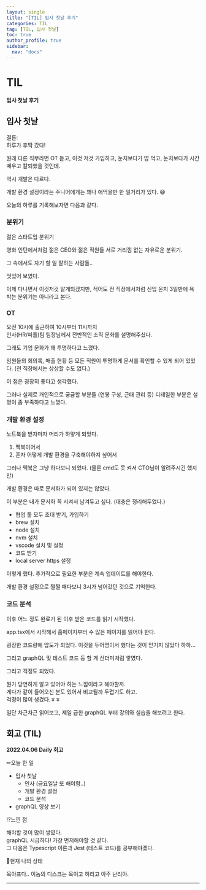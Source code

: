 ```yaml
---
layout: single
title: "[TIL] 입사 첫날 후기"
categories: TIL
tag: [TIL, 입사 첫날]
toc: true
author_profile: true
sidebar:
  nav: "docs"
---
```


# TIL

**입사 첫날 후기**

## 입사 첫날

결론:  
하루가 후딱 갔다!

원래 다른 직무라면 OT 듣고, 이것 저것 가입하고, 눈치보다가 밥 먹고, 눈치보다가 시간 떼우고 칼퇴했을 것인데.

역시 개발은 다르다.

개발 환경 설정이라는 주니어에게는 꽤나 애먹을만 한 일거리가 있다. 😅

오늘의 하루를 기록해보자면 다음과 같다.

### 분위기

젊은 스타트업 분위기

영화 인턴에서처럼 젊은 CEO와 젊은 직원들 서로 거리낌 없는 자유로운 분위기.

그 속에서도 자기 할 일 잘하는 사람들..

멋있어 보였다.

이제 다니면서 이것저것 알게되겠지만, 적어도 전 직장에서처럼 신입 온지 3일만에 욕 박는 분위기는 아니라고 본다.

### OT

오전 10시에 출근하여 10시부터 11시까지  
인사(HR/피플)팀 팀장님께서 전반적인 조직 문화를 설명해주셨다.

그래도 기업 문화가 꽤 투명하다고 느꼈다.

임원들의 회의록, 매출 현황 등 모든 직원이 투명하게 문서를 확인할 수 있게 되어 있었다. (전 직장에서는 상상할 수도 없다.)

이 점은 굉장히 좋다고 생각했다.

그러나 실제로 개인적으로 궁금할 부분들 (연봉 구성, 근태 관리 등) 디테일한 부분은 설명이 좀 부족하다고 느꼈다.

### 개발 환경 설정

노트북을 받자마자 머리가 하얗게 되었다.

1. 맥북이어서
2. 혼자 어떻게 개발 환경을 구축해야하지 싶어서

그러나 맥북은 그냥 하다보니 되었다. (물론 cmd도 못 켜서 CTO님이 알려주시긴 했지만)

개발 환경은 따로 문서화가 되어 있지는 않았다.

이 부분은 내가 문서화 꼭 시켜서 남겨두고 싶다. (대충은 정리해두었다.)

- 협업 툴 모두 초대 받기, 가입하기
- brew 설치
- node 설치
- nvm 설치
- vscode 설치 및 설정
- 코드 받기
- local server https 설정

이렇게 했다. 추가적으로 필요한 부분은 계속 업데이트를 해야한다.

개발 환경 설정으로 쩔쩔 매다보니 3시가 넘어갔던 것으로 기억한다.

### 코드 분석

이후 어느 정도 완료가 된 이후 받은 코드를 읽기 시작했다.

app.tsx에서 시작해서 홈페이지부터 수 많은 페이지를 읽어야 한다.

굉장한 코드량에 압도가 되었다. 이것을 두어명이서 했다는 것이 믿기지 않았다 하하...

그리고 graphQL 및 테스트 코드 등 할 게 산더미처럼 쌓였다.

그리고 걱정도 되었다.

뭔가 당연하게 알고 있어야 하는 느낌이라고 해야할까.  
게다가 같이 들어오신 분도 있어서 비교될까 두렵기도 하고.  
걱정이 많이 생겼다.ㅎㅎ

일단 차근차근 읽어보고, 제일 급한 graphQL 부터 강의와 실습을 해보려고 한다.

## 회고 (TIL)

**2022.04.06 Daily 회고**

✏오늘 한 일

- 입사 첫날
  - 인사 (금요일날 또 해야함..)
  - 개발 환경 설정
  - 코드 분석
- graphQL 영상 보기

⁉느낀 점

해야할 것이 많이 쌓였다.  
graphQL 시급하다! 가장 먼저해야할 것 같다.  
그 다음은 Typescript 이론과 Jest (테스트 코드)를 공부해야겠다.

🎃현재 나의 상태

목아프다.. 이놈의 디스크는 목이고 허리고 아주 난리야.

<hr>
